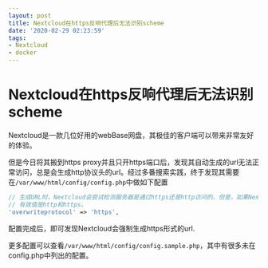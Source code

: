 ```yaml
---
layout: post
title: Nextcloud在https反响代理后无法识别scheme
date: '2020-02-29 02:23:59'
tags:
- Nextcloud
- docker
---
```


# Nextcloud在https反响代理后无法识别scheme

Nextcloud是一款几位好用的webBase网盘，其极佳的客户端可以带来非常友好的体验。

但是今日将其搬到https proxy并且只开https端口后，发现其自动生成的url无法正常访问，总是会生成http协议头的url。经过多番搜索实践，终于发现其需要在```/var/www/html/config/config.php```中做如下配置

``` php
// 生成URL时，Nextcloud会尝试检测服务器是通过https还是http访问的。但是，如果Nextcloud位于代理之后并且代理处理https请求，则Nextcloud无法得知是否正在使用ssl，这会导致生成错误的URL。
// 有效值是http和https。
'overwriteprotocol' => 'https',
```

配置完成后，即可发现Nextcloud会强制生成https形式的url.

更多配置可以查看```/var/www/html/config/config.sample.php```，其中有很多未在config.php中列出的配置。
